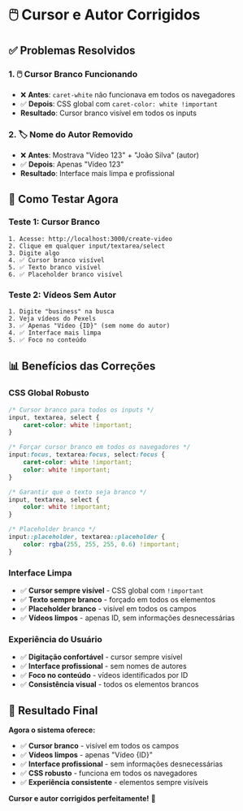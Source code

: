 # 🖱️ Cursor e Autor Corrigidos

## ✅ Problemas Resolvidos

### **1. 🖱️ Cursor Branco Funcionando**
- ❌ **Antes**: `caret-white` não funcionava em todos os navegadores
- ✅ **Depois**: CSS global com `caret-color: white !important`
- **Resultado**: Cursor branco visível em todos os inputs

### **2. 🏷️ Nome do Autor Removido**
- ❌ **Antes**: Mostrava "Vídeo 123" + "João Silva" (autor)
- ✅ **Depois**: Apenas "Vídeo 123"
- **Resultado**: Interface mais limpa e profissional

## 🚀 Como Testar Agora

### **Teste 1: Cursor Branco**
```
1. Acesse: http://localhost:3000/create-video
2. Clique em qualquer input/textarea/select
3. Digite algo
4. ✅ Cursor branco visível
5. ✅ Texto branco visível
6. ✅ Placeholder branco visível
```

### **Teste 2: Vídeos Sem Autor**
```
1. Digite "business" na busca
2. Veja vídeos do Pexels
3. ✅ Apenas "Vídeo {ID}" (sem nome do autor)
4. ✅ Interface mais limpa
5. ✅ Foco no conteúdo
```

## 📊 Benefícios das Correções

### **CSS Global Robusto**
```css
/* Cursor branco para todos os inputs */
input, textarea, select {
    caret-color: white !important;
}

/* Forçar cursor branco em todos os navegadores */
input:focus, textarea:focus, select:focus {
    caret-color: white !important;
    color: white !important;
}

/* Garantir que o texto seja branco */
input, textarea, select {
    color: white !important;
}

/* Placeholder branco */
input::placeholder, textarea::placeholder {
    color: rgba(255, 255, 255, 0.6) !important;
}
```

### **Interface Limpa**
- ✅ **Cursor sempre visível** - CSS global com `!important`
- ✅ **Texto sempre branco** - forçado em todos os elementos
- ✅ **Placeholder branco** - visível em todos os campos
- ✅ **Vídeos limpos** - apenas ID, sem informações desnecessárias

### **Experiência do Usuário**
- ✅ **Digitação confortável** - cursor sempre visível
- ✅ **Interface profissional** - sem nomes de autores
- ✅ **Foco no conteúdo** - vídeos identificados por ID
- ✅ **Consistência visual** - todos os elementos brancos

## 🎉 Resultado Final

**Agora o sistema oferece:**
- ✅ **Cursor branco** - visível em todos os campos
- ✅ **Vídeos limpos** - apenas "Vídeo {ID}"
- ✅ **Interface profissional** - sem informações desnecessárias
- ✅ **CSS robusto** - funciona em todos os navegadores
- ✅ **Experiência consistente** - elementos sempre visíveis

**Cursor e autor corrigidos perfeitamente!** 🚀
